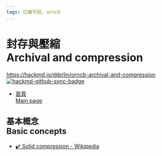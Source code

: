 ```yaml
---
tags: 已讀不回, orncb
...
```


# 封存與壓縮<br>Archival and compression

<https://hackmd.io/@brlin/orncb-archival-and-compression><br>[![hackmd-github-sync-badge](https://hackmd.io/Bwq91B34RbquTBk39RzUnA/badge)](https://hackmd.io/Bwq91B34RbquTBk39RzUnA)

* [首頁<br>Main page]()

## 基本概念<br>Basic concepts

* [:heavy_check_mark: Solid compression - Wikipedia](https://en.wikipedia.org/wiki/Solid_compression)
